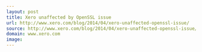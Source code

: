 ```yaml
---
layout: post
title: Xero unaffected by OpenSSL issue
url: http://www.xero.com/blog/2014/04/xero-unaffected-openssl-issue/
source: http://www.xero.com/blog/2014/04/xero-unaffected-openssl-issue/
domain: www.xero.com
image: 
---
```


